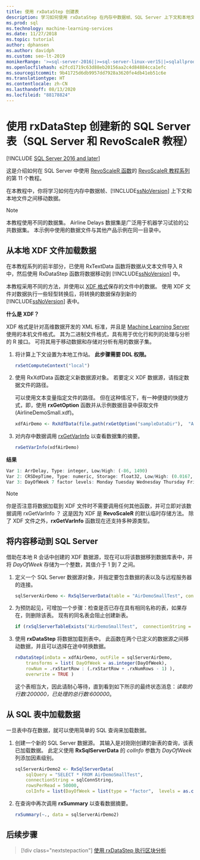 ```yaml
---
title: 使用 rxDataStep 创建表
description: 学习如何使用 rxDataStep 在内存中数据帧、SQL Server 上下文和本地文件之间移动数据。
ms.prod: sql
ms.technology: machine-learning-services
ms.date: 11/27/2018
ms.topic: tutorial
author: dphansen
ms.author: davidph
ms.custom: seo-lt-2019
monikerRange: '>=sql-server-2016||>=sql-server-linux-ver15||=sqlallproducts-allversions'
ms.openlocfilehash: e2fcd1719c63d88eb20156aa2c4d84884cca1efc
ms.sourcegitcommit: 9b41725d6db9957dd7928a3620fe4db41eb51c6e
ms.translationtype: HT
ms.contentlocale: zh-CN
ms.lasthandoff: 08/13/2020
ms.locfileid: "88178824"
---
```

# <a name="create-new-sql-server-table-using-rxdatastep-sql-server-and-revoscaler-tutorial"></a>使用 rxDataStep 创建新的 SQL Server 表（SQL Server 和 RevoScaleR 教程）
[!INCLUDE [SQL Server 2016 and later](../../includes/applies-to-version/sqlserver2016.md)]

这是介绍如何在 SQL Server 中使用 [RevoScaleR 函数](https://docs.microsoft.com/machine-learning-server/r-reference/revoscaler/revoscaler)的 [RevoScaleR 教程系列](deepdive-data-science-deep-dive-using-the-revoscaler-packages.md)的第 11 个教程。

在本教程中，你将学习如何在内存中数据帧、[!INCLUDE[ssNoVersion](../../includes/ssnoversion-md.md)] 上下文和本地文件之间移动数据。

> [!NOTE]
> 本教程使用不同的数据集。 Airline Delays 数据集是广泛用于机器学习试验的公共数据集。 本示例中使用的数据文件与其他产品示例在同一目录中。

## <a name="load-data-from-a-local-xdf-file"></a>从本地 XDF 文件加载数据

在本教程系列的前半部分，已使用 RxTextData  函数将数据从文本文件导入 R 中，然后使用 RxDataStep  函数将数据移动到 [!INCLUDE[ssNoVersion](../../includes/ssnoversion-md.md)] 中。

本教程采用不同的方法，并使用以 [XDF 格式](https://en.wikipedia.org/wiki/Extensible_Data_Format)保存的文件中的数据。 使用 XDF 文件对数据执行一些轻型转换后，将转换的数据保存到新的 [!INCLUDE[ssNoVersion](../../includes/ssnoversion-md.md)] 表中。

**什么是 XDF？**

XDF 格式是针对高维数据开发的 XML 标准，并且是 [Machine Learning Server](https://docs.microsoft.com/machine-learning-server/r/concept-what-is-xdf) 使用的本机文件格式。 其为二进制文件格式，具有用于优化行和列的处理与分析的 R 接口。  可将其用于移动数据和存储对分析有用的数据子集。

1. 将计算上下文设置为本地工作站。 **此步骤需要 DDL 权限。**

    ```R
    rxSetComputeContext("local")
    ```
  
2. 使用 RxXdfData  函数定义新数据源对象。 若要定义 XDF 数据源，请指定数据文件的路径。  

    可以使用文本变量指定文件的路径。 但在这种情况下，有一种便捷的快捷方式，即，使用 **rxGetOption** 函数并从示例数据目录中获取文件 (AirlineDemoSmall.xdf)。
  
    ```R
    xdfAirDemo <- RxXdfData(file.path(rxGetOption("sampleDataDir"),  "AirlineDemoSmall.xdf"))
    ```

3. 对内存中数据调用 [rxGetVarInfo](https://docs.microsoft.com/machine-learning-server/r-reference/revoscaler/rxgetvarinfoxdf) 以查看数据集的摘要。
  
    ```R
    rxGetVarInfo(xdfAirDemo)
    ```

**结果**

```R
Var 1: ArrDelay, Type: integer, Low/High: (-86, 1490)
Var 2: CRSDepTime, Type: numeric, Storage: float32, Low/High: (0.0167, 23.9833)
Var 3: DayOfWeek 7 factor levels: Monday Tuesday Wednesday Thursday Friday Saturday Sunday
```

> [!NOTE]
> 
> 你是否注意将数据加载到 XDF 文件时不需要调用任何其他函数，并可立即对该数据调用 rxGetVarInfo  ？ 这是因为 XDF 是 **RevoScaleR** 的默认临时存储方法。 除了 XDF 文件之外，**rxGetVarInfo** 函数现在还支持多种源类型。

## <a name="move-contents-to-sql-server"></a>将内容移动到 SQL Server

借助在本地 R 会话中创建的 XDF 数据源，现在可以将该数据移到数据库表中，并将 *DayOfWeek* 存储为一个整数，其值介于 1 到 7 之间。

1. 定义一个 SQL Server 数据源对象，并指定要包含数据的表以及与远程服务器的连接。
  
    ```R
    sqlServerAirDemo <- RxSqlServerData(table = "AirDemoSmallTest", connectionString = sqlConnString)
    ```
  
2. 为预防起见，可增加一个步骤：检查是否已存在具有相同名称的表，如果存在，则删除该表。 现有的同名表会阻止创建新表。
  
    ```R
    if (rxSqlServerTableExists("AirDemoSmallTest",  connectionString = sqlConnString))  rxSqlServerDropTable("AirDemoSmallTest",  connectionString = sqlConnString)
    ```
  
3. 使用 **rxDataStep** 将数据加载到表中。 此函数在两个已定义的数据源之间移动数据，并且可以选择在途中转换数据。
  
    ```R
    rxDataStep(inData = xdfAirDemo, outFile = sqlServerAirDemo,
        transforms = list( DayOfWeek = as.integer(DayOfWeek),
        rowNum = .rxStartRow : (.rxStartRow + .rxNumRows - 1) ),
        overwrite = TRUE )
    ```
  
    这个表相当大，因此请耐心等待，直到看到如下所示的最终状态消息：*读取的行数:200000，已处理的总行数:600000*。
     
## <a name="load-data-from-a-sql-table"></a>从 SQL 表中加载数据

一旦表中存在数据，就可以使用简单的 SQL 查询来加载数据。 

1. 创建一个新的 SQL Server 数据源。 其输入是对刚刚创建的新表的查询，该表已加载数据。 此定义使用 **RxSqlServerData** 的 *colInfo* 参数为 *DayOfWeek* 列添加因素级别。
  
    ```R
    sqlServerAirDemo2 <- RxSqlServerData(
        sqlQuery = "SELECT * FROM AirDemoSmallTest",
        connectionString = sqlConnString,
        rowsPerRead = 50000,
        colInfo = list(DayOfWeek = list(type = "factor",  levels = as.character(1:7))))
    ```
  
2. 在查询中再次调用  **rxSummary** 以查看数据摘要。
  
    ```R
    rxSummary(~., data = sqlServerAirDemo2)
    ```

## <a name="next-steps"></a>后续步骤

> [!div class="nextstepaction"]
> [使用 rxDataStep 执行区块分析](../../machine-learning/tutorials/deepdive-perform-chunking-analysis-using-rxdatastep.md)
